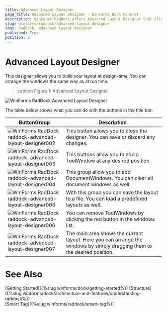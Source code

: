 ```yaml
---
title: Advanced Layout Designer
page_title: Advanced Layout Designer - WinForms Dock Control
description: WinForms RadDock offers Advanced Layout Designer that allows you to build your layout at design-time.
slug: winforms/raddock/advanced-layout-designer
tags: RadDock, advanced layout designer 
published: True
position: 2
---
```


# Advanced Layout Designer

This designer allows you to build your layout at design-time. You can arrange the windows the same way as at run time.

>caption Figure 1: Advanced Layout Designer.

![WinForms RadDock Advanced Layout Designer](images/raddock-advanced-layout-designer001.png)  


The table below shows what you can do with the buttons in the title bar:

| ButtonGroup | Description |
| ---- | ---- |
|![WinForms RadDock raddock-advanced-layout-designer002](images/raddock-advanced-layout-designer002.png)| This button allows you to close the designer. You can save or discard any changes.|
|![WinForms RadDock raddock-advanced-layout-designer003](images/raddock-advanced-layout-designer003.png)| This buttons allow you to add a ToolWindow at any desired position|
|![WinForms RadDock raddock-advanced-layout-designer004](images/raddock-advanced-layout-designer004.png)| This group allow you to add DocumentWindows. You can clear all document windows as well.|
|![WinForms RadDock raddock-advanced-layout-designer005](images/raddock-advanced-layout-designer005.png) | With this group you can save the layout to a file. You can load a predefined layouts as well.|
|![WinForms RadDock raddock-advanced-layout-designer006](images/raddock-advanced-layout-designer006.png)| You can remove ToolWindows by clicking the red button in the windows list.|
|![WinForms RadDock raddock-advanced-layout-designer007](images/raddock-advanced-layout-designer007.png) | The main area shows the current layout. Here you can arrange the windows by simply dragging them to the desired position. | 

# See Also

[Getting Started]({%slug winforms/dock/getting-started%})
[Structure]({%slug winforms/dock/architecture-and-features/understanding-raddock%})     
[Smart Tag]({%slug winforms/raddock/smart-tag%})
